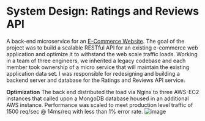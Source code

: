 # System Design: Ratings and Reviews API

A back-end microservice for an [E-Commerce Website](https://github.com/CradleMountain/wouldawoodshopshopwood). The goal of the project was to build a scalable RESTful API for an existing e-commerce web application and optimize it to withstand the web scale traffic loads. Working in a team of three engineers, we inherited a legacy codebase and each member took ownership of a micro service that will maintain the existing application data set. I was responsible for redesigning and building a backend server and database for the Ratings and Reviews API service.


**Optimization**
The back end distributed the load via Nginx to three AWS-EC2 instances that called upon a MongoDB database housed in an additional AWS instance. Performance was scaled to meet production level traffic of 1500 req/sec @ 14ms/req with less than 1% error rate.
![image](images/fecGif.gif)


